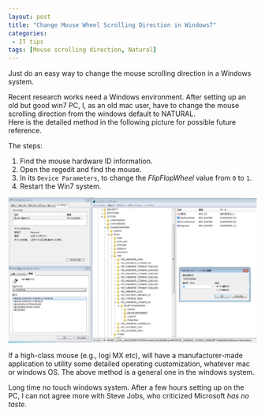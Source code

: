```yaml
---
layout: post
title: "Change Mouse Wheel Scrolling Direction in Windows7"
categories:
 - IT tips
tags: [Mouse scrolling direction, Natural]
---
```


Just do an easy way to change the mouse scrolling direction in a Windows system.

<!--more-->

Recent research works need a Windows environment.
After setting up an old but good win7 PC, I, as an old mac user, have to change the mouse scrolling direction from the windows default to NATURAL.  
Here is the detailed method in the following picture for possible future reference.

The steps:  
1. Find the mouse hardware ID information.
2. Open the regedit and find the mouse.
3. In its ```Device Parameters```, to change the *FlipFlopWheel* value from ```0``` to ```1```.
4. Restart the Win7 system. 

![Change mouse scrolling](/assets/images/20221212_Win7mouse.png)

If a high-class mouse (e.g., logi MX etc), will have a manufacturer-made application to utility some detailed operating customization, whatever mac or windows OS. The above method is a general one in the windows system.

Long time no touch windows system. After a few hours setting up on the PC, I can not agree more with Steve Jobs, who criticized Microsoft *has no taste*.
